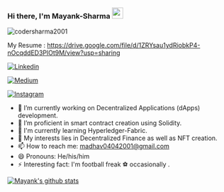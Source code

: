 ### Hi there, I'm **Mayank-Sharma** <img src="https://media.giphy.com/media/hvRJCLFzcasrR4ia7z/giphy.gif" width="25px">

<p align="left"> <img src="https://komarev.com/ghpvc/?username=codersharma2001&label=Views&color=blue&style=plastic" alt="codersharma2001" /> </p>

My Resume : https://drive.google.com/file/d/1ZRYsau1ydRiobkP4-nOcqddED3PlOt9M/view?usp=sharing
<!-- [![Medium](https://img.shields.io/medium/follow/madhav04042001?style=social)](https://medium.com/@madhav04042001) -->
[![Linkedin](https://img.shields.io/badge/-LinkedIn-blue?style=flat-square&logo=Linkedin&logoColor=white&link=https://www.linkedin.com/in/mayank-sharma-b69375206/)](https://www.linkedin.com/in/mayank-sharma-b69375206/)

[![Medium](https://img.shields.io/badge/-Medium-black?style=flat-square&logo=Medium&logoColor=white&link=https://medium.com/@madhav04042001)](https://medium.com/@madhav04042001)

[![Instagram](https://img.shields.io/badge/-Instagram-E4405F?style=flat-square&logo=instagram&logoColor=white&link=https://www.instagram.com/mayank.sharmxa/)](https://www.instagram.com/mayank.sharmxa/)



- 🔭 I’m currently working on Decentralized Applications (dApps) development.
- 🌱 I’m proficient in smart contract creation using Solidity.
- 📗 I'm currently learning Hyperledger-Fabric.
- 💬 My interests lies in Decentralized Finance as well as NFT creation.
- 📫 How to reach me: madhav04042001@gmail.com
- 😄 Pronouns: He/his/him
- ⚡ Interesting fact: I'm football freak ⚽ occasionally . 


[![Mayank's github stats](https://github-readme-stats.vercel.app/api?username=codersharma2001&theme=merko&show_icons=true)](https://github.com/codersharma2001/github-readme-stats)
